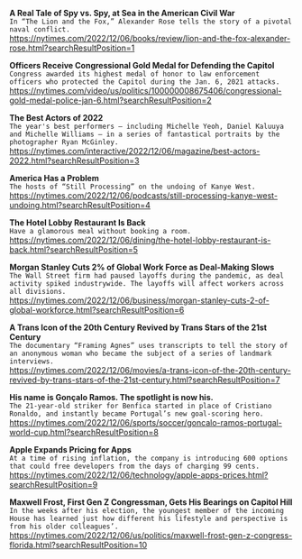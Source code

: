 **A Real Tale of Spy vs. Spy, at Sea in the American Civil War**\
`In “The Lion and the Fox,” Alexander Rose tells the story of a pivotal naval conflict.`\
https://nytimes.com/2022/12/06/books/review/lion-and-the-fox-alexander-rose.html?searchResultPosition=1

**Officers Receive Congressional Gold Medal for Defending the Capitol**\
`Congress awarded its highest medal of honor to law enforcement officers who protected the Capitol during the Jan. 6, 2021 attacks.`\
https://nytimes.com/video/us/politics/100000008675406/congressional-gold-medal-police-jan-6.html?searchResultPosition=2

**The Best Actors of 2022**\
`The year's best performers — including Michelle Yeoh, Daniel Kaluuya and Michelle Williams — in a series of fantastical portraits by the photographer Ryan McGinley.`\
https://nytimes.com/interactive/2022/12/06/magazine/best-actors-2022.html?searchResultPosition=3

**America Has a Problem**\
`The hosts of “Still Processing” on the undoing of Kanye West.`\
https://nytimes.com/2022/12/06/podcasts/still-processing-kanye-west-undoing.html?searchResultPosition=4

**The Hotel Lobby Restaurant Is Back**\
`Have a glamorous meal without booking a room.`\
https://nytimes.com/2022/12/06/dining/the-hotel-lobby-restaurant-is-back.html?searchResultPosition=5

**Morgan Stanley Cuts 2% of Global Work Force as Deal-Making Slows**\
`The Wall Street firm had paused layoffs during the pandemic, as deal activity spiked industrywide. The layoffs will affect workers across all divisions.`\
https://nytimes.com/2022/12/06/business/morgan-stanley-cuts-2-of-global-workforce.html?searchResultPosition=6

**A Trans Icon of the 20th Century Revived by Trans Stars of the 21st Century**\
`The documentary “Framing Agnes” uses transcripts to tell the story of an anonymous woman who became the subject of a series of landmark interviews.`\
https://nytimes.com/2022/12/06/movies/a-trans-icon-of-the-20th-century-revived-by-trans-stars-of-the-21st-century.html?searchResultPosition=7

**His name is Gonçalo Ramos. The spotlight is now his.**\
`The 21-year-old striker for Benfica started in place of Cristiano Ronaldo, and instantly became Portugal’s new goal-scoring hero.`\
https://nytimes.com/2022/12/06/sports/soccer/goncalo-ramos-portugal-world-cup.html?searchResultPosition=8

**Apple Expands Pricing for Apps**\
`At a time of rising inflation, the company is introducing 600 options that could free developers from the days of charging 99 cents.`\
https://nytimes.com/2022/12/06/technology/apple-apps-prices.html?searchResultPosition=9

**Maxwell Frost, First Gen Z Congressman, Gets His Bearings on Capitol Hill**\
`In the weeks after his election, the youngest member of the incoming House has learned just how different his lifestyle and perspective is from his older colleagues’.`\
https://nytimes.com/2022/12/06/us/politics/maxwell-frost-gen-z-congress-florida.html?searchResultPosition=10

